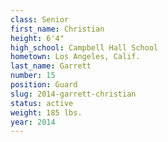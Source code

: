```yaml
---
class: Senior
first_name: Christian
height: 6'4"
high_school: Campbell Hall School
hometown: Los Angeles, Calif.
last_name: Garrett
number: 15
position: Guard
slug: 2014-garrett-christian
status: active
weight: 185 lbs.
year: 2014
---
```

